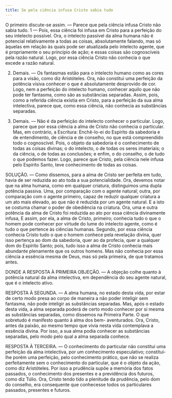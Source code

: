 ```yaml
---
title: Se pela ciência infusa Cristo sabia tudo
---
```


O primeiro discute-se assim. — Parece que pela ciência infusa Cristo não sabia tudo.  1 — Pois, essa ciência foi infusa em Cristo para a perfeição do seu intelecto possível. Ora, o intelecto passível da alma humana não é potencial relativamente a todas as coisas, absolutamente falando, mas só àquelas em relação às quais pode ser atualizada pelo intelecto agente, que é propriamente o seu princípio de ação; e essas coisas são cognoscíveis pela razão natural. Logo, por essa ciência Cristo não conhecia o que excede a razão natural.  

2. Demais. — Os fantasmas estão para o intelecto humano como as cores para a visão, como diz Aristóteles. Ora, não constitui uma perfeição da potência visiva conhecer o que é absolutamente desprovido de cor. Logo, nem a perfeição do intelecto humano, conhecer aquilo que não pode ter fantasma, como são as substâncias separadas. Assim, pois, como a referida ciência existia em Cristo, para a perfeição da sua alma intelectiva, parece que, como essa ciência, não conhecia as substâncias separadas.  

3. Demais. — Não é da perfeição do intelecto conhecer o particular. Logo, parece que por essa ciência a alma de Cristo não conhecia o particular.  Mas, em contrário, a Escritura: Enchê-lo-ei do Espírito da sabedoria e de entendimento, de ciência e de conselho, no que está compreendido todo o cognoscível. Pois, o objeto da sabedoria é o conhecimento de todas as coisas divinas; o do intelecto, o de todas os seres imateriais; o da ciência, o de todas as conclusões; e enfim, o do conselho, o de tudo o que podemos fazer. Logo, parece que Cristo, pela ciência nele infusa pelo Espírito Santo, teve conhecimento de todas as coisas.  

SOLUÇÃO. — Como dissemos, para a alma de Cristo ser perfeita em tudo, havia de ser reduzida ao ato toda a sua potencialidade. Ora, devemos notar que na alma humana, como em qualquer criatura, distinguimos uma dupla potência passiva. Uma, por comparação com o agente natural; outra, por comparação com o agente primeiro, capaz de reduzir qualquer criatura a um ato mais elevado, ao que não é reduzida por um agente natural. E a isto se costuma chamar o poder de obediência na criatura. Ora, uma e outra potência da alma de Cristo foi reduzida ao ato por essa ciência divinamente infusa, E assim, por ela, a alma de Cristo, primeiro; conhecia tudo o que o homem pode conhecer por virtude do lume do intelecto agente, como é tudo o que pertence às ciências humanas. Segundo, por essa ciência conhecia Cristo tudo o que o homem conhece pela revelação divina, quer isso pertença ao dom da sabedoria, quer ao da profecia, quer a qualquer dom do Espírito Santo; pois, tudo isso a alma de Cristo conhecia mais abundante plenamente que os outros homens. Mas não conhecia por essa ciência a essência mesma de Deus, mas só pela primeira, de que tratamos antes.  

DONDE A RESPOSTA À PRIMEIRA OBJEÇÃO. — A objeção colhe quanto à potência natural da alma intelectiva, em dependência do seu agente natural, que é o intelecto ativo.  

RESPOSTA À SEGUNDA. — A alma humana, no estado desta vida, por estar de certo modo presa ao corpo de maneira a não poder inteligir sem fantasma, não pode inteligir as substâncias separadas. Mas, após o estado desta vida, a alma separada poderá de certo modo conhecer por si mesma as substâncias separadas, como dissemos na Primeira Parte. O que sobretudo é manifesto quanto à alma dos bem- aventurados. Ora, Cristo, antes da paixão, ao mesmo tempo que vivia nesta vida contemplava a essência divina. Por isso, a sua alma podia conhecer as substâncias separadas, pelo modo pelo qual a alma separada conhece.  

RESPOSTA À TERCEIRA. — O conhecimento do particular não constitui uma perfeição da alma intelectiva, por um conhecimento especulativo; constitui-lhe porém uma perfeição, pelo conhecimento prático, que não se realiza perfeitamente sem o conhecimento do particular, que é o objeto da ação, como diz Aristóteles. Por isso a prudência supõe a memória dos fatos passados, o conhecimento dos presentes e a previdência dos futuros, como diz Túlio. Ora, Cristo tendo tido a plenitude da prudência, pelo dom do conselho, era consequente que conhecesse todos os particulares passados, presentes e futuros.